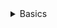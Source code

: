 <details>
<summary>Basics</summary>

1. [ETHEREUM VIRTUAL MACHINE (EVM)](https://ethereum.org/en/developers/docs/evm/)
1. []()
</details>
